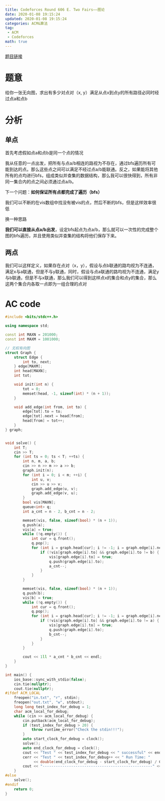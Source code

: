 ```yaml
---
title: Codeforces Round 606 E. Two Fairs——图论
date: 2020-01-08 19:15:24
updated: 2020-01-08 19:15:24
categories: ACM&算法
tag:
 - ACM
 - Codeforces
math: true
---
```


[题目链接](http://codeforces.com/contest/1277/problem/E)

# 题意

给你一张无向图，求出有多少对点对（x, y）满足从点x到点y的所有路径必同时经过点a和点b

# 分析
## 单点

首先考虑假如点a和点b是同一个点的情况

我从任意的一点出发，把所有与点a/b相连的路视为不存在，通过bfs遍历所有可能到达的点。那么这些点之间可以满足不经过点a/b能联通。反之，如果能将其他所有的点均进行bfs，组成类似并查集的数据结构，那么我可以很快得到，所有非同一集合内的点之间必须通过点a/b。

下一个问题：**如何保证所有点都完成了遍历（bfs）**

我们可以不断的在vis数组中找没有被vis的点，然后不断的bfs，但是这样效率很低

换一种思路

**我们可以直接从点a/b出发**，设定bfs起点为点a/b，那么就可以一次性的完成整个图的bfs遍历，并且使用类似并查集的结构将他们保存下来。

## 两点

我们可以这样定义，如果存在点对（x，y），假设与点b联通的路均视为不连通，满足x与a联通，但是不与y联通，同时，假设与点a联通的路均视为不连通，满足y与b联通，但是不与x联通，那么我们可以得到这样点x的集合和点y的集合，那么这两个集合内各取一点即为一组合理的点对

# AC code

```cpp
#include <bits/stdc++.h>

using namespace std;

const int MAXN = 201000;
const int MAXM = 1001000;

// 无权有向图
struct Graph {
    struct Edge {
        int to, next;
    } edge[MAXM];
    int head[MAXN];
    int tot;

    void init(int n) {
        tot = 0;
        memset(head, -1, sizeof(int) * (n + 1));
    }

    void add_edge(int from, int to) {
        edge[tot].to = to;
        edge[tot].next = head[from];
        head[from] = tot++;
    }
} graph;


void solve() {
    int T;
    cin >> T;
    for (int ts = 0; ts < T; ++ts) {
        int n, m, a, b;
        cin >> n >> m >> a >> b;
        graph.init(n);
        for (int i = 0; i < m; ++i) {
            int u, v;
            cin >> u >> v;
            graph.add_edge(u, v);
            graph.add_edge(v, u);
        }
        bool vis[MAXN];
        queue<int> q;
        int a_cnt = n - 2, b_cnt = n - 2;

        memset(vis, false, sizeof(bool) * (n + 1));
        q.push(a);
        vis[a] = true;
        while (!q.empty()) {
            int cur = q.front();
            q.pop();
            for (int i = graph.head[cur]; i != -1; i = graph.edge[i].next) {
                if (!vis[graph.edge[i].to] && graph.edge[i].to != b) {
                    vis[graph.edge[i].to] = true;
                    q.push(graph.edge[i].to);
                    a_cnt--;
                }
            }
        }

        memset(vis, false, sizeof(bool) * (n + 1));
        q.push(b);
        vis[b] = true;
        while (!q.empty()) {
            int cur = q.front();
            q.pop();
            for (int i = graph.head[cur]; i != -1; i = graph.edge[i].next) {
                if (!vis[graph.edge[i].to] && graph.edge[i].to != a) {
                    vis[graph.edge[i].to] = true;
                    q.push(graph.edge[i].to);
                    b_cnt--;
                }
            }
        }

        cout << 1ll * a_cnt * b_cnt << endl;
    }
}

int main() {
    ios_base::sync_with_stdio(false);
    cin.tie(nullptr);
    cout.tie(nullptr);
#ifdef ACM_LOCAL
    freopen("in.txt", "r", stdin);
    freopen("out.txt", "w", stdout);
    long long test_index_for_debug = 1;
    char acm_local_for_debug;
    while (cin >> acm_local_for_debug) {
        cin.putback(acm_local_for_debug);
        if (test_index_for_debug > 20) {
            throw runtime_error("Check the stdin!!!");
        }
        auto start_clock_for_debug = clock();
        solve();
        auto end_clock_for_debug = clock();
        cout << "Test " << test_index_for_debug << " successful" << endl;
        cerr << "Test " << test_index_for_debug++ << " Run Time: "
             << double(end_clock_for_debug - start_clock_for_debug) / CLOCKS_PER_SEC << "s" << endl;
        cout << "--------------------------------------------------" << endl;
    }
#else
    solve();
#endif
    return 0;
}
```
